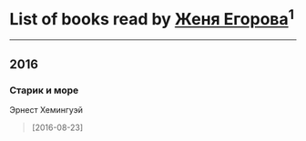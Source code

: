# List of books read by [Женя Егорова](http://my.mail.ru/mail/jeka081794/)<sup>1</sup>
---

## 2016

### Старик и море
Эрнест Хемингуэй
> [2016-08-23] 



